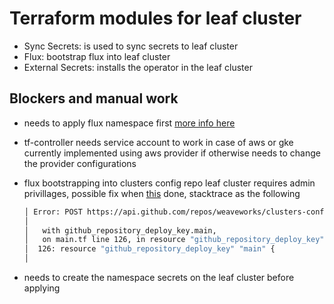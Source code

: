 # Terraform modules for leaf cluster

- Sync Secrets: is used to sync secrets to leaf cluster
- Flux: bootstrap flux into leaf cluster
- External Secrets: installs the operator in the leaf cluster


## Blockers and manual work

- needs to apply flux namespace first [more info here](https://github.com/weaveworks/clusters-config/blob/cluster-wge-2205/eksctl-clusters/terraform/flux/README.md)
- tf-controller needs service account to work in case of aws or gke currently implemented using aws provider if otherwise needs to change the provider configurations
- flux bootstrapping into clusters config repo leaf cluster requires admin privillages, possible fix when [this](https://github.com/weaveworks/clusters-config/issues/322) done, stacktrace as the following

  ```bash
  │ Error: POST https://api.github.com/repos/weaveworks/clusters-config/keys: 404 Not Found []
  │ 
  │   with github_repository_deploy_key.main,
  │   on main.tf line 126, in resource "github_repository_deploy_key" "main":
  │  126: resource "github_repository_deploy_key" "main" {
  │ 
  ```
- needs to create the namespace secrets on the leaf cluster before applying
